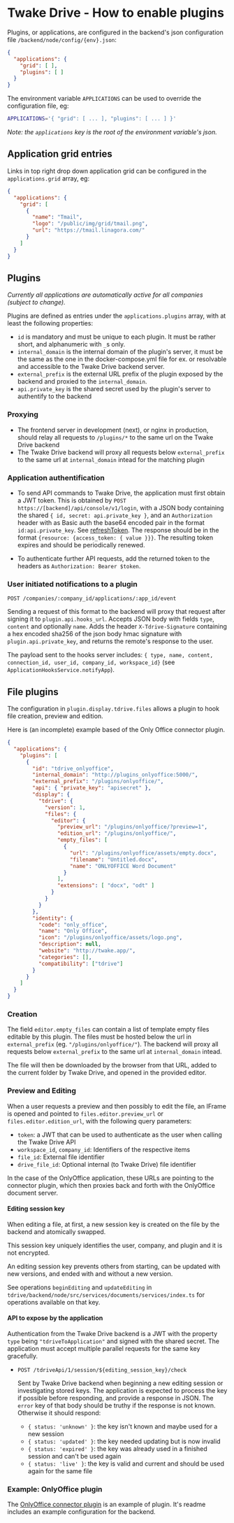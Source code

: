 # Twake Drive - How to enable plugins

Plugins, or applications, are configured in the backend's json configuration file `/backend/node/config/{env}.json`:

```json
{
  "applications": {
    "grid": [ ],
    "plugins": [ ]
  }
}
```

The environment variable `APPLICATIONS` can be used to override the configuration file, eg:

```sh
APPLICATIONS='{ "grid": [ ... ], "plugins": [ ... ] }'
```

*Note: the `applications` key is the root of the environment variable's json.*

## Application grid entries

Links in top right drop down application grid can be configured in the `applications.grid` array, eg:

```json
{
  "applications": {
    "grid": [
      {
        "name": "Tmail",
        "logo": "/public/img/grid/tmail.png",
        "url": "https://tmail.linagora.com/"
      }
    ]
  }
}
```

## Plugins

*Currently all applications are automatically active for all companies (subject to change).*

Plugins are defined as entries under the `applications.plugins` array, with at least the following properties:

- `id` is mandatory and must be unique to each plugin. It must be rather short, and alphanumeric with `_`s only.
- `internal_domain` is the internal domain of the plugin's server, it must be the same as the one in the docker-compose.yml file for ex. or resolvable and accessible to the Twake Drive backend server.
- `external_prefix` is the external URL prefix of the plugin exposed by the backend and proxied to the `internal_domain`.
- `api.private_key` is the shared secret used by the plugin's server to authentify to the backend

### Proxying

- The frontend server in development (next), or nginx in production, should relay all requests to `/plugins/*` to the same url on the Twake Drive backend
- The Twake Drive backend will proxy all requests below `external_prefix` to the same url at `internal_domain` intead for the matching plugin

### Application authentification

- To send API commands to Twake Drive, the application must first obtain a JWT token. This is obtained by `POST https://[backend]/api/console/v1/login`, with a JSON body containing the shared `{ id, secret: api.private_key }`, and an `Authorization` header with as Basic auth the base64 encoded pair in the format `id:api.private_key`. See [refreshToken](https://github.com/linagora/twake-drive/blob/main/tdrive/connectors/onlyoffice-connector/src/services/api.service.ts). The response should be in the format `{resource: {access_token: { value }}}`. The resulting token expires and should be periodically renewed.

- To authenticate further API requests, add the returned token to the headers as `Authorization: Bearer $token`.

### User initiated notifications to a plugin

`POST /companies/:company_id/applications/:app_id/event`

Sending a request of this format to the backend will proxy that request after signing it to `plugin.api.hooks_url`. Accepts JSON body with fields `type`, `content` and optionally `name`. Adds the header `X-Tdrive-Signature` containing a hex encoded sha256 of the json body hmac signature with `plugin.api.private_key`, and returns the remote's response to the user.

The payload sent to the hooks server includes: `{ type, name, content, connection_id, user_id, company_id, workspace_id}` (see `ApplicationHooksService.notifyApp`).

## File plugins

The configuration in `plugin.display.tdrive.files` allows a plugin to hook file creation, preview and edition.

Here is (an incomplete) example based of the Only Office connector plugin.

```json
{
  "applications": {
    "plugins": [
      {
        "id": "tdrive_onlyoffice",
        "internal_domain": "http://plugins_onlyoffice:5000/",
        "external_prefix": "/plugins/onlyoffice/",
        "api": { "private_key": "apisecret" },
        "display": {
          "tdrive": {
            "version": 1,
            "files": {
              "editor": {
                "preview_url": "/plugins/onlyoffice/?preview=1",
                "edition_url": "/plugins/onlyoffice/",
                "empty_files": [
                  {
                    "url": "/plugins/onlyoffice/assets/empty.docx",
                    "filename": "Untitled.docx",
                    "name": "ONLYOFFICE Word Document"
                  }
                ],
                "extensions": [ "docx", "odt" ]
              }
            }
          }
        },
        "identity": {
          "code": "only_office",
          "name": "Only Office",
          "icon": "/plugins/onlyoffice/assets/logo.png",
          "description": null,
          "website": "http://twake.app/",
          "categories": [],
          "compatibility": ["tdrive"]
        }
      }
    ]
  }
}
```

### Creation

The field `editor.empty_files` can contain a list of template empty files editable by this plugin. The files must be hosted below the url in `external_prefix` (eg. `"/plugins/onlyoffice/"`). The backend will proxy all requests below `external_prefix` to the same url at `internal_domain` intead.

The file will then be downloaded by the browser from that URL, added to the current folder by Twake Drive, and opened in the provided editor.

### Preview and Editing

When a user requests a preview and then possibly to edit the file, an IFrame is opened and pointed to `files.editor.preview_url` or `files.editor.edition_url`, with the following query parameters:

  - `token`: a JWT that can be used to authenticate as the user when calling the Twake Drive API
  - `workspace_id`, `company_id`: Identifiers of the respective items
  - `file_id`: External file identifier
  - `drive_file_id`: Optional internal (to Twake Drive) file identifier

In the case of the OnlyOffice application, these URLs are pointing to the connector plugin, which then proxies back and forth with the OnlyOffice document server.

#### Editing session key

When editing a file, at first, a new session key is created on the file by the
backend and atomically swapped.

This session key uniquely identifies the user, company, and plugin and it is not encrypted.

An editing session key prevents others from starting, can be updated with new versions, and
ended with and without a new version.

See operations `beginEditing` and `updateEditing` in `tdrive/backend/node/src/services/documents/services/index.ts` for operations available on that key.

#### API to expose by the application

Authentication from the Twake Drive backend is a JWT with the property `type` being
`"tdriveToApplication"` and signed with the shared secret. The application must accept
multiple parallel requests for the same key gracefully.

- `POST /tdriveApi/1/session/${editing_session_key}/check`

    Sent by Twake Drive backend when beginning a new editing session or investigating
    stored keys. The application is expected to process the key if possible before responding,
    and provide a response in JSON. The `error` key of that body should be truthy if the response
    is not known. Otherwise it should respond:

  - `{ status: 'unknown' }`: the key isn't known and maybe used for a new session
  - `{ status: 'updated' }`: the key needed updating but is now invalid
  - `{ status: 'expired' }`: the key was already used in a finished session and can't be used again
  - `{ status: 'live' }`:    the key is valid and current and should be used again for the same file

### Example: OnlyOffice plugin

The [OnlyOffice connector plugin](https://github.com/linagora/twake-drive/tree/main/tdrive/connectors/onlyoffice-connector) is an example of plugin. It's readme includes an example configuration for the backend.
